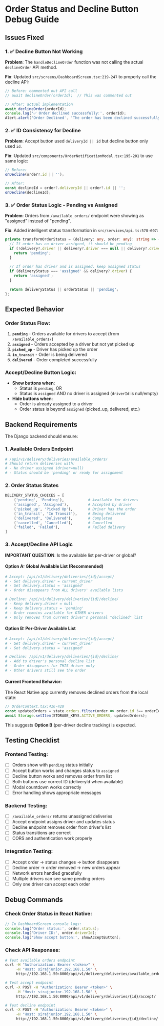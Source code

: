 # Order Status and Decline Button Debug Guide

## Issues Fixed

### 1. ✅ Decline Button Not Working
**Problem**: The `handleDeclineOrder` function was not calling the actual `declineOrder` API method.

**Fix**: Updated `src/screens/DashboardScreen.tsx:219-247` to properly call the decline API:
```typescript
// Before: commented out API call
// await declineOrder(orderId);  // This was commented out

// After: actual implementation
await declineOrder(orderId);
console.log('✅ Order declined successfully:', orderId);
Alert.alert('Order Declined', 'The order has been declined successfully.');
```

### 2. ✅ ID Consistency for Decline
**Problem**: Accept button used `deliveryId || id` but decline button only used `id`.

**Fix**: Updated `src/components/OrderNotificationModal.tsx:195-201` to use same logic:
```typescript
// Before: 
onDecline(order?.id || '');

// After: 
const declineId = order?.deliveryId || order?.id || '';
onDecline(declineId);
```

### 3. ✅ Order Status Logic - Pending vs Assigned
**Problem**: Orders from `/available_orders/` endpoint were showing as "assigned" instead of "pending".

**Fix**: Added intelligent status transformation in `src/services/api.ts:578-607`:
```typescript
private transformOrderStatus = (delivery: any, order: any): string => {
  // If order has no driver assigned, it should be pending
  if (!delivery?.driver || delivery?.driver === null || delivery?.driver === '') {
    return 'pending';
  }
  
  // If order has driver and is assigned, keep assigned status
  if (deliveryStatus === 'assigned' && delivery?.driver) {
    return 'assigned';
  }
  
  return deliveryStatus || orderStatus || 'pending';
};
```

## Expected Behavior

### Order Status Flow:
1. **`pending`** - Orders available for drivers to accept (from `/available_orders/`)
2. **`assigned`** - Orders accepted by a driver but not yet picked up
3. **`picked_up`** - Driver has picked up the order
4. **`in_transit`** - Order is being delivered
5. **`delivered`** - Order completed successfully

### Accept/Decline Button Logic:
- **Show buttons when**: 
  - Status is `pending`, OR
  - Status is `assigned` AND no driver is assigned (`driverId` is null/empty)
- **Hide buttons when**: 
  - Order is already assigned to a driver
  - Order status is beyond `assigned` (picked_up, delivered, etc.)

## Backend Requirements

The Django backend should ensure:

### 1. Available Orders Endpoint
```python
# /api/v1/delivery/deliveries/available_orders/
# Should return deliveries with:
# - No driver assigned (driver=null)
# - Status should be 'pending' or ready for assignment
```

### 2. Order Status States
```python
DELIVERY_STATUS_CHOICES = [
    ('pending', 'Pending'),           # Available for drivers
    ('assigned', 'Assigned'),         # Accepted by driver
    ('picked_up', 'Picked Up'),       # Driver has the order
    ('in_transit', 'In Transit'),     # Being delivered
    ('delivered', 'Delivered'),       # Completed
    ('cancelled', 'Cancelled'),       # Cancelled
    ('failed', 'Failed'),             # Failed delivery
]
```

### 3. Accept/Decline API Logic

**IMPORTANT QUESTION**: Is the available list per-driver or global?

#### Option A: Global Available List (Recommended)
```python
# Accept: /api/v1/delivery/deliveries/{id}/accept/
# - Set delivery.driver = current_driver
# - Set delivery.status = 'assigned'
# - Order disappears from ALL drivers' available lists

# Decline: /api/v1/delivery/deliveries/{id}/decline/
# - Keep delivery.driver = null
# - Keep delivery.status = 'pending' 
# - Order remains available for OTHER drivers
# - Only removes from current driver's personal "declined" list
```

#### Option B: Per-Driver Available List
```python
# Accept: /api/v1/delivery/deliveries/{id}/accept/
# - Set delivery.driver = current_driver
# - Set delivery.status = 'assigned'

# Decline: /api/v1/delivery/deliveries/{id}/decline/
# - Add to driver's personal decline list
# - Order disappears for THIS driver only
# - Other drivers still see the order
```

#### Current Frontend Behavior:
The React Native app currently removes declined orders from the local state:
```typescript
// OrderContext.tsx:416-420
const updatedOrders = state.orders.filter(order => order.id !== orderId);
await Storage.setItem(STORAGE_KEYS.ACTIVE_ORDERS, updatedOrders);
```

This suggests **Option B** (per-driver decline tracking) is expected.

## Testing Checklist

### Frontend Testing:
- [ ] Orders show with `pending` status initially
- [ ] Accept button works and changes status to `assigned`
- [ ] Decline button works and removes order from list
- [ ] Both buttons use correct ID (deliveryId when available)
- [ ] Modal countdown works correctly
- [ ] Error handling shows appropriate messages

### Backend Testing:
- [ ] `/available_orders/` returns unassigned deliveries
- [ ] Accept endpoint assigns driver and updates status
- [ ] Decline endpoint removes order from driver's list
- [ ] Status transitions are correct
- [ ] CORS and authentication work properly

### Integration Testing:
- [ ] Accept order → status changes → button disappears
- [ ] Decline order → order removed → new orders appear
- [ ] Network errors handled gracefully
- [ ] Multiple drivers can see same pending orders
- [ ] Only one driver can accept each order

## Debug Commands

### Check Order Status in React Native:
```javascript
// In DashboardScreen console logs:
console.log('Order status:', order.status);
console.log('Driver ID:', order.driverId);
console.log('Show accept button:', showAcceptButton);
```

### Check API Responses:
```bash
# Test available orders endpoint
curl -H "Authorization: Bearer <token>" \
     -H "Host: sirajjunior.192.168.1.50" \
     http://192.168.1.50:8000/api/v1/delivery/deliveries/available_orders/

# Test accept endpoint  
curl -X POST -H "Authorization: Bearer <token>" \
     -H "Host: sirajjunior.192.168.1.50" \
     http://192.168.1.50:8000/api/v1/delivery/deliveries/{id}/accept/

# Test decline endpoint
curl -X POST -H "Authorization: Bearer <token>" \
     -H "Host: sirajjunior.192.168.1.50" \
     http://192.168.1.50:8000/api/v1/delivery/deliveries/{id}/decline/
```